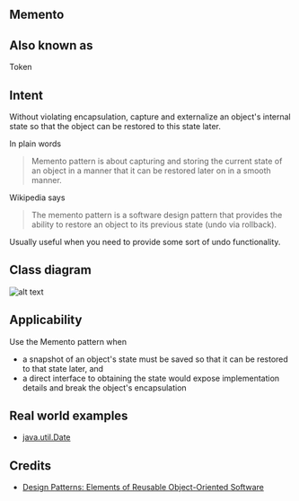 Memento
---------
## Also known as
Token

## Intent
Without violating encapsulation, capture and externalize
an object's internal state so that the object can be restored
to this state later.

In plain words
> Memento pattern is about capturing and storing the current
> state of an object in a manner that it can be restored
> later on in a smooth manner.

Wikipedia says
> The memento pattern is a software design pattern that 
> provides the ability to restore an object to its previous
> state (undo via rollback).

Usually useful when you need to provide some sort of undo
functionality.




## Class diagram
![alt text]()

## Applicability
Use the Memento pattern when

* a snapshot of an object's state must be saved so that
it can be restored to that state later, and
* a direct interface to obtaining the state would expose
implementation details and break the object's encapsulation

## Real world examples

* [java.util.Date](http://docs.oracle.com/javase/8/docs/api/java/util/Date.html)

## Credits

* [Design Patterns: Elements of Reusable Object-Oriented Software](http://www.amazon.com/Design-Patterns-Elements-Reusable-Object-Oriented/dp/0201633612)